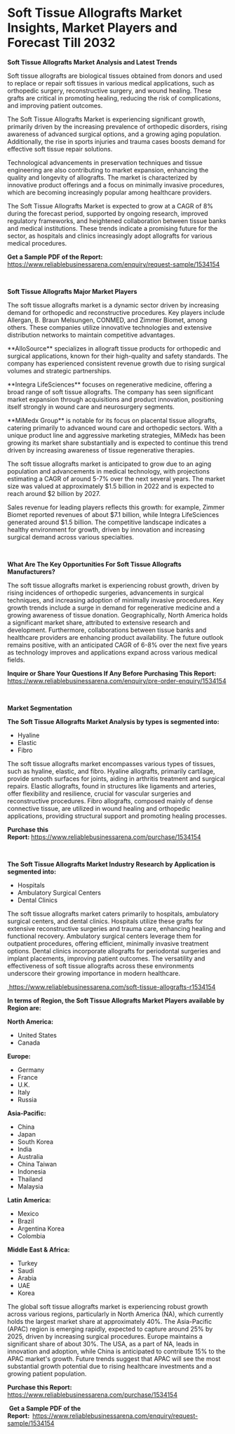 <p><h1>Soft Tissue Allografts Market Insights, Market Players and Forecast Till 2032</h1></p><p><strong>Soft Tissue Allografts Market Analysis and Latest Trends</strong></p>
<p><p>Soft tissue allografts are biological tissues obtained from donors and used to replace or repair soft tissues in various medical applications, such as orthopedic surgery, reconstructive surgery, and wound healing. These grafts are critical in promoting healing, reducing the risk of complications, and improving patient outcomes.</p><p>The Soft Tissue Allografts Market is experiencing significant growth, primarily driven by the increasing prevalence of orthopedic disorders, rising awareness of advanced surgical options, and a growing aging population. Additionally, the rise in sports injuries and trauma cases boosts demand for effective soft tissue repair solutions. </p><p>Technological advancements in preservation techniques and tissue engineering are also contributing to market expansion, enhancing the quality and longevity of allografts. The market is characterized by innovative product offerings and a focus on minimally invasive procedures, which are becoming increasingly popular among healthcare providers. </p><p>The Soft Tissue Allografts Market is expected to grow at a CAGR of 8% during the forecast period, supported by ongoing research, improved regulatory frameworks, and heightened collaboration between tissue banks and medical institutions. These trends indicate a promising future for the sector, as hospitals and clinics increasingly adopt allografts for various medical procedures.</p></p>
<p><strong>Get a Sample PDF of the Report:&nbsp;</strong> <a href="https://www.reliablebusinessarena.com/enquiry/request-sample/1534154?utm_campaign=3184&utm_medium=2&utm_source=Github&utm_content=ia&utm_term=13042025&utm_id=soft-tissue-allografts">https://www.reliablebusinessarena.com/enquiry/request-sample/1534154</a></p>
<p>&nbsp;</p>
<p><strong>Soft Tissue Allografts Major Market Players</strong></p>
<p><p>The soft tissue allografts market is a dynamic sector driven by increasing demand for orthopedic and reconstructive procedures. Key players include Allergan, B. Braun Melsungen, CONMED, and Zimmer Biomet, among others. These companies utilize innovative technologies and extensive distribution networks to maintain competitive advantages.</p><p>**AlloSource** specializes in allograft tissue products for orthopedic and surgical applications, known for their high-quality and safety standards. The company has experienced consistent revenue growth due to rising surgical volumes and strategic partnerships. </p><p>**Integra LifeSciences** focuses on regenerative medicine, offering a broad range of soft tissue allografts. The company has seen significant market expansion through acquisitions and product innovation, positioning itself strongly in wound care and neurosurgery segments.</p><p>**MiMedx Group** is notable for its focus on placental tissue allografts, catering primarily to advanced wound care and orthopedic sectors. With a unique product line and aggressive marketing strategies, MiMedx has been growing its market share substantially and is expected to continue this trend driven by increasing awareness of tissue regenerative therapies.</p><p>The soft tissue allografts market is anticipated to grow due to an aging population and advancements in medical technology, with projections estimating a CAGR of around 5-7% over the next several years. The market size was valued at approximately $1.5 billion in 2022 and is expected to reach around $2 billion by 2027.</p><p>Sales revenue for leading players reflects this growth: for example, Zimmer Biomet reported revenues of about $7.1 billion, while Integra LifeSciences generated around $1.5 billion. The competitive landscape indicates a healthy environment for growth, driven by innovation and increasing surgical demand across various specialties.</p></p>
<p>&nbsp;</p>
<p><strong>What Are The Key Opportunities For Soft Tissue Allografts Manufacturers?</strong></p>
<p><p>The soft tissue allografts market is experiencing robust growth, driven by rising incidences of orthopedic surgeries, advancements in surgical techniques, and increasing adoption of minimally invasive procedures. Key growth trends include a surge in demand for regenerative medicine and a growing awareness of tissue donation. Geographically, North America holds a significant market share, attributed to extensive research and development. Furthermore, collaborations between tissue banks and healthcare providers are enhancing product availability. The future outlook remains positive, with an anticipated CAGR of 6-8% over the next five years as technology improves and applications expand across various medical fields.</p></p>
<p><strong>Inquire or Share Your Questions If Any Before Purchasing This Report:</strong> <a href="https://www.reliablebusinessarena.com/enquiry/pre-order-enquiry/1534154?utm_campaign=3184&utm_medium=2&utm_source=Github&utm_content=ia&utm_term=13042025&utm_id=soft-tissue-allografts">https://www.reliablebusinessarena.com/enquiry/pre-order-enquiry/1534154</a></p>
<p>&nbsp;</p>
<p><strong>Market Segmentation</strong></p>
<p><strong>The Soft Tissue Allografts Market Analysis by types is segmented into:</strong></p>
<p><ul><li>Hyaline</li><li>Elastic</li><li>Fibro</li></ul></p>
<p><p>The soft tissue allografts market encompasses various types of tissues, such as hyaline, elastic, and fibro. Hyaline allografts, primarily cartilage, provide smooth surfaces for joints, aiding in arthritis treatment and surgical repairs. Elastic allografts, found in structures like ligaments and arteries, offer flexibility and resilience, crucial for vascular surgeries and reconstructive procedures. Fibro allografts, composed mainly of dense connective tissue, are utilized in wound healing and orthopedic applications, providing structural support and promoting healing processes.</p></p>
<p><strong>Purchase this Report:&nbsp;</strong><a href="https://www.reliablebusinessarena.com/purchase/1534154?utm_campaign=3184&utm_medium=2&utm_source=Github&utm_content=ia&utm_term=13042025&utm_id=soft-tissue-allografts">https://www.reliablebusinessarena.com/purchase/1534154</a></p>
<p>&nbsp;</p>
<p><strong>The Soft Tissue Allografts Market Industry Research by Application is segmented into:</strong></p>
<p><ul><li>Hospitals</li><li>Ambulatory Surgical Centers</li><li>Dental Clinics</li></ul></p>
<p><p>The soft tissue allografts market caters primarily to hospitals, ambulatory surgical centers, and dental clinics. Hospitals utilize these grafts for extensive reconstructive surgeries and trauma care, enhancing healing and functional recovery. Ambulatory surgical centers leverage them for outpatient procedures, offering efficient, minimally invasive treatment options. Dental clinics incorporate allografts for periodontal surgeries and implant placements, improving patient outcomes. The versatility and effectiveness of soft tissue allografts across these environments underscore their growing importance in modern healthcare.</p></p>
<p><a href="https://www.reliablebusinessarena.com/soft-tissue-allografts-r1534154?utm_campaign=3184&utm_medium=2&utm_source=Github&utm_content=ia&utm_term=13042025&utm_id=soft-tissue-allografts">&nbsp;https://www.reliablebusinessarena.com/soft-tissue-allografts-r1534154</a></p>
<p><strong>In terms of Region, the Soft Tissue Allografts Market Players available by Region are:</strong></p>
<p>
    <p> <strong> North America: </strong>
        <ul>
            <li>United States</li>
            <li>Canada</li>
        </ul>
        </p> 
    <p> <strong> Europe: </strong>
        <ul>
            <li>Germany</li>
            <li>France</li>
            <li>U.K.</li>
            <li>Italy</li>
            <li>Russia</li>
        </ul>
        </p> 
    <p> <strong> Asia-Pacific: </strong>
        <ul>
            <li>China</li>
            <li>Japan</li>
            <li>South Korea</li>
            <li>India</li>
            <li>Australia</li>
            <li>China Taiwan</li>
            <li>Indonesia</li>
            <li>Thailand</li>
            <li>Malaysia</li>
        </ul>
        </p> 
    <p> <strong> Latin America: </strong>
        <ul>
            <li>Mexico</li>
            <li>Brazil</li>
            <li>Argentina Korea</li>
            <li>Colombia</li>
        </ul>
        </p> 
    <p> <strong> Middle East & Africa: </strong>
        <ul>
            <li>Turkey</li>
            <li>Saudi</li>
            <li>Arabia</li>
            <li>UAE</li>
            <li>Korea</li>
        </ul>
    </p>
    </p>
<p><p>The global soft tissue allografts market is experiencing robust growth across various regions, particularly in North America (NA), which currently holds the largest market share at approximately 40%. The Asia-Pacific (APAC) region is emerging rapidly, expected to capture around 25% by 2025, driven by increasing surgical procedures. Europe maintains a significant share of about 30%. The USA, as a part of NA, leads in innovation and adoption, while China is anticipated to contribute 15% to the APAC market's growth. Future trends suggest that APAC will see the most substantial growth potential due to rising healthcare investments and a growing patient population.</p></p>
<p><strong>Purchase this Report: </strong><a href="https://www.reliablebusinessarena.com/purchase/1534154?utm_campaign=3184&utm_medium=2&utm_source=Github&utm_content=ia&utm_term=13042025&utm_id=soft-tissue-allografts">https://www.reliablebusinessarena.com/purchase/1534154</a></p>
<p>&nbsp;<strong>Get a Sample PDF of the Report:&nbsp;&nbsp;</strong><a href="https://www.reliablebusinessarena.com/enquiry/request-sample/1534154?utm_campaign=3184&utm_medium=2&utm_source=Github&utm_content=ia&utm_term=13042025&utm_id=soft-tissue-allografts">https://www.reliablebusinessarena.com/enquiry/request-sample/1534154</a></p>
<p><strong></strong></p>
<p><p></p><p></p><p></p></p>